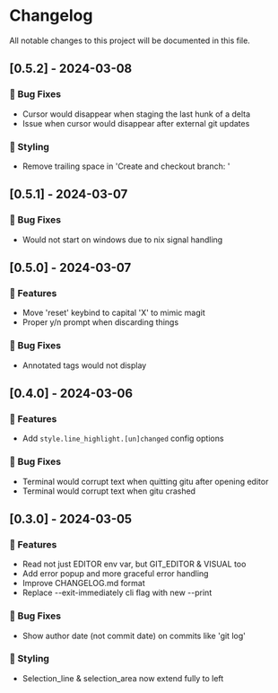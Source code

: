 # Changelog

All notable changes to this project will be documented in this file.

## [0.5.2] - 2024-03-08

### 🐛 Bug Fixes

- Cursor would disappear when staging the last hunk of a delta
- Issue when cursor would disappear after external git updates

### 🎨 Styling

- Remove trailing space in 'Create and checkout branch: '

## [0.5.1] - 2024-03-07

### 🐛 Bug Fixes

- Would not start on windows due to nix signal handling

## [0.5.0] - 2024-03-07

### 🚀 Features

- Move 'reset' keybind to capital 'X' to mimic magit
- Proper y/n prompt when discarding things

### 🐛 Bug Fixes

- Annotated tags would not display

## [0.4.0] - 2024-03-06

### 🚀 Features

- Add `style.line_highlight.[un]changed` config options

### 🐛 Bug Fixes

- Terminal would corrupt text when quitting gitu after opening editor
- Terminal would corrupt text when gitu crashed

## [0.3.0] - 2024-03-05

### 🚀 Features

- Read not just EDITOR env var, but GIT_EDITOR & VISUAL too
- Add error popup and more graceful error handling
- Improve CHANGELOG.md format
- Replace --exit-immediately cli flag with new --print

### 🐛 Bug Fixes

- Show author date (not commit date) on commits like 'git log'

### 🎨 Styling

- Selection_line & selection_area now extend fully to left

<!-- generated by git-cliff -->
